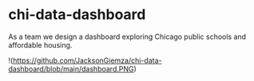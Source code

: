 # chi-data-dashboard
As a team we design a dashboard exploring Chicago public schools and affordable housing.

!(https://github.com/JacksonGiemza/chi-data-dashboard/blob/main/dashboard.PNG)
